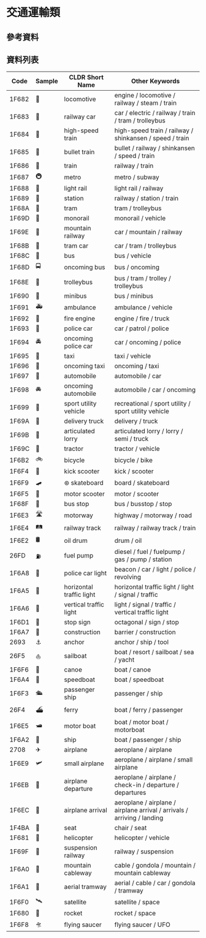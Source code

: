 # 交通運輸類
## 參考資料
## 資料列表
Code|Sample|CLDR Short Name|Other Keywords
----|------|---------------|--------------
1F682|🚂|locomotive|engine / locomotive / railway / steam / train
1F683|🚃|railway car|car / electric / railway / train / tram / trolleybus
1F684|🚄|high-speed train|high-speed train / railway / shinkansen / speed / train
1F685|🚅|bullet train|bullet / railway / shinkansen / speed / train
1F686|🚆|train|railway / train
1F687|🚇|metro|metro / subway
1F688|🚈|light rail|light rail / railway
1F689|🚉|station|railway / station / train
1F68A|🚊|tram|tram / trolleybus
1F69D|🚝|monorail|monorail / vehicle
1F69E|🚞|mountain railway|car / mountain / railway
1F68B|🚋|tram car|car / tram / trolleybus
1F68C|🚌|bus|bus / vehicle
1F68D|🚍|oncoming bus|bus / oncoming
1F68E|🚎|trolleybus|bus / tram / trolley / trolleybus
1F690|🚐|minibus|bus / minibus
1F691|🚑|ambulance|ambulance / vehicle
1F692|🚒|fire engine|engine / fire / truck
1F693|🚓|police car|car / patrol / police
1F694|🚔|oncoming police car|car / oncoming / police
1F695|🚕|taxi|taxi / vehicle
1F696|🚖|oncoming taxi|oncoming / taxi
1F697|🚗|automobile|automobile / car
1F698|🚘|oncoming automobile|automobile / car / oncoming
1F699|🚙|sport utility vehicle|recreational / sport utility / sport utility vehicle
1F69A|🚚|delivery truck|delivery / truck
1F69B|🚛|articulated lorry|articulated lorry / lorry / semi / truck
1F69C|🚜|tractor|tractor / vehicle
1F6B2|🚲|bicycle|bicycle / bike
1F6F4|🛴|kick scooter|kick / scooter
1F6F9|🛹|⊛ skateboard|board / skateboard
1F6F5|🛵|motor scooter|motor / scooter
1F68F|🚏|bus stop|bus / busstop / stop
1F6E3|🛣|motorway|highway / motorway / road
1F6E4|🛤|railway track|railway / railway track / train
1F6E2|🛢|oil drum|drum / oil
26FD|⛽|fuel pump|diesel / fuel / fuelpump / gas / pump / station
1F6A8|🚨|police car light|beacon / car / light / police / revolving
1F6A5|🚥|horizontal traffic light|horizontal traffic light / light / signal / traffic
1F6A6|🚦|vertical traffic light|light / signal / traffic / vertical traffic light
1F6D1|🛑|stop sign|octagonal / sign / stop
1F6A7|🚧|construction|barrier / construction
2693|⚓|anchor|anchor / ship / tool
26F5|⛵|sailboat|boat / resort / sailboat / sea / yacht
1F6F6|🛶|canoe|boat / canoe
1F6A4|🚤|speedboat|boat / speedboat
1F6F3|🛳|passenger ship|passenger / ship
26F4|⛴|ferry|boat / ferry / passenger
1F6E5|🛥|motor boat|boat / motor boat / motorboat
1F6A2|🚢|ship|boat / passenger / ship
2708|✈|airplane|aeroplane / airplane
1F6E9|🛩|small airplane|aeroplane / airplane / small airplane
1F6EB|🛫|airplane departure|aeroplane / airplane / check-in / departure / departures
1F6EC|🛬|airplane arrival|aeroplane / airplane / airplane arrival / arrivals / arriving / landing
1F4BA|💺|seat|chair / seat
1F681|🚁|helicopter|helicopter / vehicle
1F69F|🚟|suspension railway|railway / suspension
1F6A0|🚠|mountain cableway|cable / gondola / mountain / mountain cableway
1F6A1|🚡|aerial tramway|aerial / cable / car / gondola / tramway
1F6F0|🛰|satellite|satellite / space
1F680|🚀|rocket|rocket / space
1F6F8|🛸|flying saucer|flying saucer / UFO
